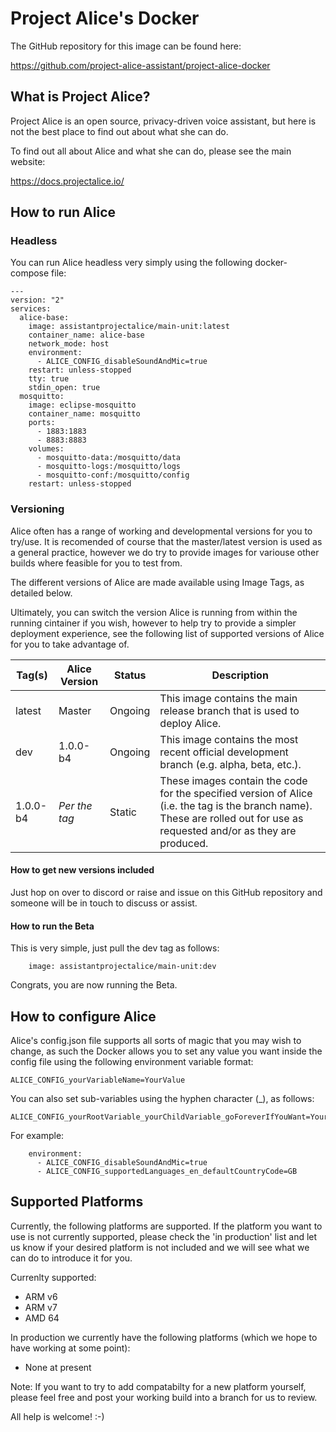 # Project Alice's Docker

The GitHub repository for this image can be found here:

https://github.com/project-alice-assistant/project-alice-docker

## What is Project Alice?

Project Alice is an open source, privacy-driven voice assistant, but here is not the best place to find out about what she can do.

To find out all about Alice and what she can do, please see the main website:

https://docs.projectalice.io/

## How to run Alice

### Headless

You can run Alice headless very simply using the following docker-compose file:

```
---
version: "2"
services:
  alice-base:
    image: assistantprojectalice/main-unit:latest
    container_name: alice-base
    network_mode: host
    environment:
      - ALICE_CONFIG_disableSoundAndMic=true
    restart: unless-stopped
    tty: true
    stdin_open: true
  mosquitto:
    image: eclipse-mosquitto
    container_name: mosquitto
    ports:
      - 1883:1883
      - 8883:8883
    volumes:
      - mosquitto-data:/mosquitto/data
      - mosquitto-logs:/mosquitto/logs
      - mosquitto-conf:/mosquitto/config
    restart: unless-stopped
```

### Versioning

Alice often has a range of working and developmental versions for you to try/use. It is recomended of course that the master/latest version is used as a general practice, however we do try to provide images for variouse other builds where feasible for you to test from.

The different versions of Alice are made available using Image Tags, as detailed below.

Ultimately, you can switch the version Alice is running from within the running cintainer if you wish, however to help try to provide a simpler deployment experience, see the following list of supported versions of Alice for you to take advantage of.

Tag(s) | Alice Version | Status | Description
------------ | ------------- | ------------- | -------------
latest | Master | Ongoing | This image contains the main release branch that is used to deploy Alice.
dev | 1.0.0-b4 | Ongoing | This image contains the most recent official development branch (e.g. alpha, beta, etc.).
1.0.0-b4 | *Per the tag* | Static | These images contain the code for the specified version of Alice (i.e. the tag is the branch name). These are rolled out for use as requested and/or as they are produced.

#### How to get new versions included

Just hop on over to discord or raise and issue on this GitHub repository and someone will be in touch to discuss or assist.

#### How to run the Beta

This is very simple, just pull the dev tag as follows:

```
    image: assistantprojectalice/main-unit:dev
```

Congrats, you are now running the Beta.

## How to configure Alice

Alice's config.json file supports all sorts of magic that you may wish to change, as such the Docker allows you to set any value you want inside the config file using the following environment variable format:
```
ALICE_CONFIG_yourVariableName=YourValue
```
You can also set sub-variables using the hyphen character (_), as follows:
```
ALICE_CONFIG_yourRootVariable_yourChildVariable_goForeverIfYouWant=YourValue
```
For example:
```
    environment:
      - ALICE_CONFIG_disableSoundAndMic=true
      - ALICE_CONFIG_supportedLanguages_en_defaultCountryCode=GB
```

## Supported Platforms

Currently, the following platforms are supported. If the platform you want to use is not currently supported, please check the 'in production' list and let us know if your desired platform is not included and we will see what we can do to introduce it for you.

Currenlty supported:

* ARM v6
* ARM v7
* AMD 64

In production we currently have the following platforms (which we hope to have working at some point):

* None at present

Note: If you want to try to add compatabilty for a new platform yourself, please feel free and post your working build into a branch for us to review.

All help is welcome! :-)
